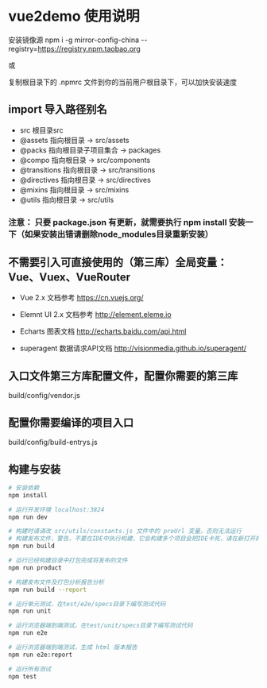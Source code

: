 # vue2demo 使用说明

安装镜像源 npm i -g mirror-config-china --registry=https://registry.npm.taobao.org

或

复制根目录下的 .npmrc 文件到你的当前用户根目录下，可以加快安装速度

## import 导入路径别名

* src 根目录src
* @assets 指向根目录 -> src/assets
* @packs 指向根目录子项目集合 -> packages
* @compo 指向根目录 -> src/components
* @transitions 指向根目录 -> src/transitions
* @directives 指向根目录 -> src/directives
* @mixins 指向根目录 -> src/mixins
* @utils 指向根目录 -> src/utils

### 注意： 只要 package.json 有更新，就需要执行 npm install 安装一下（如果安装出错请删除node_modules目录重新安装）

## 不需要引入可直接使用的（第三库）全局变量： Vue、Vuex、VueRouter

* Vue 2.x 文档参考 https://cn.vuejs.org/

* Elemnt UI 2.x 文档参考 http://element.eleme.io

* Echarts 图表文档 http://echarts.baidu.com/api.html

* superagent 数据请求API文档 http://visionmedia.github.io/superagent/

## 入口文件第三方库配置文件，配置你需要的第三库

  build/config/vendor.js

## 配置你需要编译的项目入口

  build/config/build-entrys.js

## 构建与安装

``` bash
# 安装依赖
npm install

# 运行开发环境 localhost:3824
npm run dev

# 构建时请请改 src/utils/constants.js 文件中的 preUrl 变量，否则无法运行
# 构建发布文件，警告，不要在IDE中执行构建，它会构建多个项目会把IDE卡死，请在新打开的CMD窗口中构建
npm run build

# 运行已经构建目录中打包完成将发布的文件
npm run product

# 构建发布文件及打包分析报告分析
npm run build --report

# 运行单元测试，在test/e2e/specs目录下编写测试代码
npm run unit

# 运行浏览器端到端测试，在test/unit/specs目录下编写测试代码
npm run e2e

# 运行浏览器端到端测试，生成 html 版本报告
npm run e2e:report

# 运行所有测试
npm test
```
